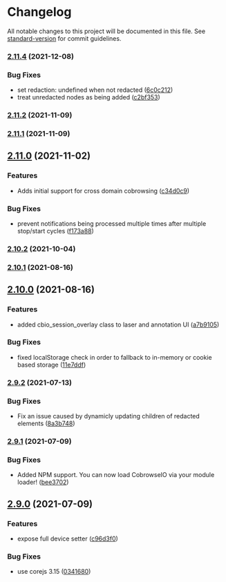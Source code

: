 # Changelog

All notable changes to this project will be documented in this file. See [standard-version](https://github.com/conventional-changelog/standard-version) for commit guidelines.

### [2.11.4](#) (2021-12-08)


### Bug Fixes

* set redaction: undefined when not redacted ([6c0c212](#))
* treat unredacted nodes as being added ([c2bf353](#))

### [2.11.2](#) (2021-11-09)

### [2.11.1](#) (2021-11-09)

## [2.11.0](#) (2021-11-02)


### Features

* Adds initial support for cross domain cobrowsing ([c34d0c9](#))


### Bug Fixes

* prevent notifications being processed multiple times after multiple stop/start cycles ([f173a88](#))

### [2.10.2](#) (2021-10-04)

### [2.10.1](#) (2021-08-16)

## [2.10.0](#) (2021-08-16)


### Features

* added cbio_session_overlay class to laser and annotation UI ([a7b9105](#))


### Bug Fixes

* fixed localStorage check in order to fallback to in-memory or cookie based storage ([11e7ddf](#))

### [2.9.2](#) (2021-07-13)


### Bug Fixes

* Fix an issue caused by dynamicly updating children of redacted elements ([8a3b748](#))

### [2.9.1](#) (2021-07-09)


### Bug Fixes

* Added NPM support. You can now load CobrowseIO via your module loader! ([bee3702](#))

## [2.9.0](#) (2021-07-09)


### Features

* expose full device setter ([c96d3f0](#))


### Bug Fixes

* use corejs 3.15 ([0341680](#))
